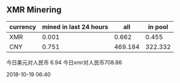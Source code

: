## XMR Minering

|currency|mined in last 24 hours|all|in pool|
|---|---|---|---|
|XMR|0.001|0.662|0.455|
|CNY|0.751|469.184|322.332|

今日美元对人民币 6.94	今日xmr对人民币708.86


2018-10-19 06:40